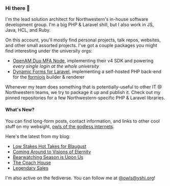 ### Hi there 👋
I'm the lead solution architect for Northwestern's in-house software development group. I'm a big PHP & Laravel shill, but I also work in JS, Java, HCL, and Ruby.

On this account, you'll mostly find personal projects, talk repos, websites, and other small assorted projects. I've got a couple packages you might find interesting under the university orgs:

- [OpenAM Duo MFA Node](https://github.com/NUIT-ISO/duo-universal-prompt-auth-node), implementing their v4 SDK and powering *every single login at the whole university*
- [Dynamic Forms for Laravel](https://github.com/NIT-Administrative-Systems/dynamic-forms), implementing a self-hosted PHP back-end for the [formiojs](https://github.com/formio/formio.js/) builder & renderer

Whenever my team does something that is potentially-useful to other IT @ Northwestern teams, we try to package it up and publish it. Check out my pinned repositories for a few Northwestern-specific PHP & Laravel libraries.

#### What's New?
You can find long-form posts, contact information, and links to other cool stuff on my websight, [owls of the godless internets](https://godless-internets.org).

Here's the latest from my blog:

<!-- BLOG-POST-LIST:START -->
- [Low Stakes Hot Takes for Blaugust](https://godless-internets.org/2025/08/18/low-stakes-hot-takes-for-blaugust)
- [Coming Around to Visions of Eternity](https://godless-internets.org/2025/08/17/coming-around-to-visions-of-eternity)
- [Bearwatching Season is Upon Us](https://godless-internets.org/2025/08/16/bearwatching-season-is-upon-us)
- [The Coach House](https://godless-internets.org/2025/08/15/the-coach-house)
- [Legendary Sales](https://godless-internets.org/2025/08/14/legendary-sales)
<!-- BLOG-POST-LIST:END -->

I'm also active on the fediverse. You can follow me at [@owls@yshi.org](https://mastodon.yshi.org/@owls)!
